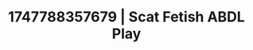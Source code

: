 ---
categories:
- Tradwife
- Fantasy kink
- Back arch
- Lesbian
- Erotic close-up
image: /assets/images/1747788357679.jpg
layout: post
seo:
  description: Featured content with sensual Scat Fetish, ABDL Play. HD images available.
  keywords: Scat Fetish, ABDL Play
  og_image: /assets/images/1747788357679.jpg
  schema_type: VisualArtwork
tags:
- '#1747788357679'
- ABDL Play
- Scat Fetish
title: 1747788357679 | Scat Fetish ABDL Play
---